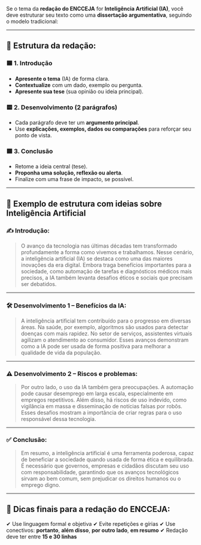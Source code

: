 Se o tema da **redação do ENCCEJA** for **Inteligência Artificial (IA)**, você deve estruturar seu texto como uma **dissertação argumentativa**, seguindo o modelo tradicional:

---

## 🧱 **Estrutura da redação:**

### 🟦 1. Introdução

* **Apresente o tema** (IA) de forma clara.
* **Contextualize** com um dado, exemplo ou pergunta.
* **Apresente sua tese** (sua opinião ou ideia principal).

### 🟨 2. Desenvolvimento (2 parágrafos)

* Cada parágrafo deve ter um **argumento principal**.
* Use **explicações, exemplos, dados ou comparações** para reforçar seu ponto de vista.

### 🟩 3. Conclusão

* Retome a ideia central (tese).
* **Proponha uma solução, reflexão ou alerta**.
* Finalize com uma frase de impacto, se possível.

---

## 🧠 Exemplo de estrutura com ideias sobre **Inteligência Artificial**

### ✍️ **Introdução:**

> O avanço da tecnologia nas últimas décadas tem transformado profundamente a forma como vivemos e trabalhamos. Nesse cenário, a inteligência artificial (IA) se destaca como uma das maiores inovações da era digital. Embora traga benefícios importantes para a sociedade, como automação de tarefas e diagnósticos médicos mais precisos, a IA também levanta desafios éticos e sociais que precisam ser debatidos.

---

### 🛠️ **Desenvolvimento 1 – Benefícios da IA:**

> A inteligência artificial tem contribuído para o progresso em diversas áreas. Na saúde, por exemplo, algoritmos são usados para detectar doenças com mais rapidez. No setor de serviços, assistentes virtuais agilizam o atendimento ao consumidor. Esses avanços demonstram como a IA pode ser usada de forma positiva para melhorar a qualidade de vida da população.

---

### ⚠️ **Desenvolvimento 2 – Riscos e problemas:**

> Por outro lado, o uso da IA também gera preocupações. A automação pode causar desemprego em larga escala, especialmente em empregos repetitivos. Além disso, há riscos de uso indevido, como vigilância em massa e disseminação de notícias falsas por robôs. Esses desafios mostram a importância de criar regras para o uso responsável dessa tecnologia.

---

### ✅ **Conclusão:**

> Em resumo, a inteligência artificial é uma ferramenta poderosa, capaz de beneficiar a sociedade quando usada de forma ética e equilibrada. É necessário que governos, empresas e cidadãos discutam seu uso com responsabilidade, garantindo que os avanços tecnológicos sirvam ao bem comum, sem prejudicar os direitos humanos ou o emprego digno.

---

## 📌 Dicas finais para a redação do ENCCEJA:

✔ Use linguagem formal e objetiva
✔ Evite repetições e gírias
✔ Use conectivos: **portanto**, **além disso**, **por outro lado**, **em resumo**
✔ Redação deve ter entre **15 e 30 linhas**

